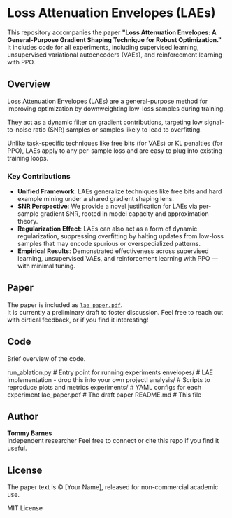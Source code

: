 # Loss Attenuation Envelopes (LAEs)

This repository accompanies the paper **"Loss Attenuation Envelopes: A General-Purpose Gradient Shaping Technique for Robust Optimization."**  
It includes code for all experiments, including supervised learning, unsupervised variational autoencoders (VAEs), and reinforcement learning with PPO.

## Overview

Loss Attenuation Envelopes (LAEs) are a general-purpose method for improving optimization by downweighting low-loss samples during training.

They act as a dynamic filter on gradient contributions, targeting low signal-to-noise ratio (SNR) samples or samples likely to lead to overfitting.

Unlike task-specific techniques like free bits (for VAEs) or KL penalties (for PPO), LAEs apply to any per-sample loss and are easy to plug into existing training loops.

### Key Contributions
- **Unified Framework**: LAEs generalize techniques like free bits and hard example mining under a shared gradient shaping lens.
- **SNR Perspective**: We provide a novel justification for LAEs via per-sample gradient SNR, rooted in model capacity and approximation theory.
- **Regularization Effect**: LAEs can also act as a form of dynamic regularization, suppressing overfitting by halting updates from low-loss samples that may encode spurious or overspecialized patterns.
- **Empirical Results**: Demonstrated effectiveness across supervised learning, unsupervised VAEs, and reinforcement learning with PPO — with minimal tuning.

## Paper

The paper is included as [`lae_paper.pdf`](./lae_paper.pdf).  
It is currently a preliminary draft to foster discussion. Feel free to reach out with cirtical feedback, or if you find it interesting!

## Code

Brief overview of the code.

run_ablation.py      # Entry point for running experiments
envelopes/           # LAE implementation - drop this into your own project!
analysis/            # Scripts to reproduce plots and metrics
experiments/         # YAML configs for each experiment
lae_paper.pdf        # The draft paper
README.md            # This file

## Author

**Tommy Barnes**  
Independent researcher
Feel free to connect or cite this repo if you find it useful.

## License

The paper text is © [Your Name], released for non-commercial academic use.

MIT License